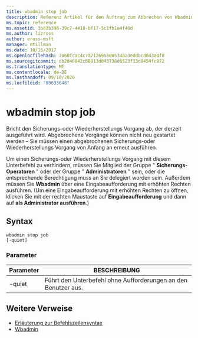 ```yaml
---
title: wbadmin stop job
description: Referenz Artikel für den Auftrag zum Abbrechen von Wbadmin, mit dem der derzeit laufende Sicherungs-oder Wiederherstellungs Vorgang abgebrochen wird. Abgebrochene Vorgänge können nicht neu gestartet werden – Sie müssen einen abgebrochenen Sicherungs-oder Wiederherstellungs Vorgang von Anfang an erneut ausführen.
ms.topic: reference
ms.assetid: 3b83b398-39c7-4410-bf17-5c1fb1a4f46d
ms.author: lizross
author: eross-msft
manager: mtillman
ms.date: 10/16/2017
ms.openlocfilehash: 7060fcac4c7a712695800534a23eddbcd043a4f8
ms.sourcegitcommit: db2d46842c68813d043738d6523f13d8454fc972
ms.translationtype: MT
ms.contentlocale: de-DE
ms.lasthandoff: 09/10/2020
ms.locfileid: "89633648"
---
```

# <a name="wbadmin-stop-job"></a>wbadmin stop job



Bricht den Sicherungs-oder Wiederherstellungs Vorgang ab, der derzeit ausgeführt wird. Abgebrochene Vorgänge können nicht neu gestartet werden – Sie müssen einen abgebrochenen Sicherungs-oder Wiederherstellungs Vorgang von Anfang an erneut ausführen.

Um einen Sicherungs-oder Wiederherstellungs Vorgang mit diesem Unterbefehl zu verhindern, müssen Sie Mitglied der Gruppe " **Sicherungs-Operatoren** " oder der Gruppe " **Administratoren** " sein, oder die entsprechende Berechtigung muss an Sie delegiert worden sein. Außerdem müssen Sie **Wbadmin** über eine Eingabeaufforderung mit erhöhten Rechten ausführen. (Um eine Eingabeaufforderung mit erhöhten Rechten zu öffnen, klicken Sie mit der rechten Maustaste auf **Eingabeaufforderung** und dann auf **als Administrator ausführen**.)

## <a name="syntax"></a>Syntax

```
wbadmin stop job
[-quiet]
```

### <a name="parameters"></a>Parameter

|Parameter|BESCHREIBUNG|
|---------|-----------|
|-quiet|Führt den Unterbefehl ohne Aufforderungen an den Benutzer aus.|

## <a name="additional-references"></a>Weitere Verweise

- [Erläuterung zur Befehlszeilensyntax](command-line-syntax-key.md)
-   [Wbadmin](wbadmin.md)